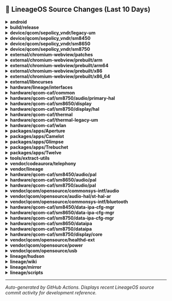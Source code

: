 ## 📜 LineageOS Source Changes (Last 10 Days)

<details>
<summary><b>android</b></summary>

- [e64bf2e](https://github.com/LineageOS/android/commit/e64bf2e) lineage: Remove commented out NXP repos
  
  Author: Michael Bestas  
  Date: Sat Jul 5 17:37:12 2025 +0300

- [2e5a46e](https://github.com/LineageOS/android/commit/2e5a46e) lineage: Track sun repos
  
  Author: Bruno Martins  
  Date: Sat Jul 5 11:28:06 2025 +0100

- [a177be6](https://github.com/LineageOS/android/commit/a177be6) lineage: Move current sthal-ar and thermal to legacy
  
  Author: Bruno Martins  
  Date: Sat Jul 5 12:56:57 2025 +0100


</details>

<details>
<summary><b>build/release</b></summary>

- [80d2b3a](https://github.com/LineageOS/android_build_release/commit/80d2b3a) Bump Security String to 2025-07-01
  
  Author: Michael Bestas  
  Date: Wed Jul 9 14:26:08 2025 +0300


</details>

<details>
<summary><b>device/qcom/sepolicy_vndr/legacy-um</b></summary>

- [2b65a8c](https://github.com/LineageOS/android_device_qcom_sepolicy_vndr/commit/2b65a8c) sepolicy_vndr: lahaina: Label some more wakeup nodes
  
  Author: Michael Bestas  
  Date: Wed Jul 2 07:29:35 2025 +0300

- [fcfeeec](https://github.com/LineageOS/android_device_qcom_sepolicy_vndr/commit/fcfeeec) sepolicy_vndr: kona: Label additional nodes
  
  Author: Nolen Johnson  
  Date: Mon Jun 30 20:40:44 2025 -0400

- [b133fbc](https://github.com/LineageOS/android_device_qcom_sepolicy_vndr/commit/b133fbc) sepolicy_vndr: Fix extcon nodes
  
  Author: Michael Bestas  
  Date: Wed Jul 2 01:24:16 2025 +0300

- [f3dbdc1](https://github.com/LineageOS/android_device_qcom_sepolicy_vndr/commit/f3dbdc1) sepolicy_vndr: Fix wakeup nodes
  
  Author: Michael Bestas  
  Date: Wed Jul 2 01:23:14 2025 +0300


</details>

<details>
<summary><b>device/qcom/sepolicy_vndr/sm8450</b></summary>

- [f8d3dac](https://github.com/LineageOS/android_device_qcom_sepolicy_vndr/commit/f8d3dac) taro: Label additional read_ahead_kb node
  
  Author: Nolen Johnson  
  Date: Mon Jul 7 18:32:17 2025 -0400

- [bbb6a83](https://github.com/LineageOS/android_device_qcom_sepolicy_vndr/commit/bbb6a83) Merge tag &#x27;LA.VENDOR.1.0.r1-27600-WAIPIO.QSSI15.0&#x27; into staging/lineage-22.2_merge-LA.VENDOR.1.0.r1-27600-WAIPIO.QSSI15.0
  
  Author: Michael Bestas  
  Date: Sun Jul 6 08:39:15 2025 +0300


</details>

<details>
<summary><b>device/qcom/sepolicy_vndr/sm8650</b></summary>

- [9484e04](https://github.com/LineageOS/android_device_qcom_sepolicy_vndr/commit/9484e04) Merge tag &#x27;LA.VENDOR.14.3.0.r1-21600-lanai.QSSI15.0&#x27; into staging/lineage-22.2_merge-LA.VENDOR.14.3.0.r1-21600-lanai.QSSI15.0
  
  Author: Michael Bestas  
  Date: Sun Jul 6 08:47:14 2025 +0300


</details>

<details>
<summary><b>device/qcom/sepolicy_vndr/sm8750</b></summary>

- [a424b15](https://github.com/LineageOS/android_device_qcom_sepolicy_vndr/commit/a424b15) qva: Label snxxx AIDL service
  
  Author: Bruno Martins  
  Date: Fri Jun 20 00:08:37 2025 +0100

- [623a938](https://github.com/LineageOS/android_device_qcom_sepolicy_vndr/commit/623a938) sepolicy_vndr: Switch to BOARD_VENDOR_SEPOLICY_DIRS
  
  Author: Aayush Gupta  
  Date: Thu Oct 22 13:02:38 2020 +0530

- [07c0183](https://github.com/LineageOS/android_device_qcom_sepolicy_vndr/commit/07c0183) sepolicy: Update paths for new repository location
  
  Author: Michael Bestas  
  Date: Thu Sep 26 02:16:53 2019 +0300

- [7283ae5](https://github.com/LineageOS/android_device_qcom_sepolicy_vndr/commit/7283ae5) sepolicy_vndr: Remove QCOM guards
  
  Author: Pig  
  Date: Sat Sep 19 09:41:05 2020 +0800

- [a6fce63](https://github.com/LineageOS/android_device_qcom_sepolicy_vndr/commit/a6fce63) Add .gitupstream file
  
  Author: Chirayu Desai  
  Date: Thu Jun 16 15:57:25 2022 +0530


</details>

<details>
<summary><b>external/chromium-webview/patches</b></summary>

- [9cc3432](https://github.com/LineageOS/android_external_chromium-webview_patches/commit/9cc3432) Update Chromium Webview to 138.0.7204.63
  
  Author: Kevin F. Haggerty  
  Date: Sun Jul 6 07:38:28 2025 -0600


</details>

<details>
<summary><b>external/chromium-webview/prebuilt/arm</b></summary>

- [b263912](https://github.com/LineageOS/android_external_chromium-webview_prebuilt_arm/commit/b263912) Update Chromium Webview arm to 138.0.7204.63
  
  Author: Kevin F. Haggerty  
  Date: Mon Jul 7 05:43:26 2025 -0600


</details>

<details>
<summary><b>external/chromium-webview/prebuilt/arm64</b></summary>

- [f6f994f](https://github.com/LineageOS/android_external_chromium-webview_prebuilt_arm64/commit/f6f994f) Update Chromium Webview arm64 to 138.0.7204.63
  
  Author: Kevin F. Haggerty  
  Date: Mon Jul 7 05:43:27 2025 -0600


</details>

<details>
<summary><b>external/chromium-webview/prebuilt/x86</b></summary>

- [fff97d5](https://github.com/LineageOS/android_external_chromium-webview_prebuilt_x86/commit/fff97d5) Update Chromium Webview x86 to 138.0.7204.63
  
  Author: Kevin F. Haggerty  
  Date: Mon Jul 7 05:43:28 2025 -0600


</details>

<details>
<summary><b>external/chromium-webview/prebuilt/x86_64</b></summary>

- [248528f](https://github.com/LineageOS/android_external_chromium-webview_prebuilt_x86_64/commit/248528f) Update Chromium Webview x86_64 to 138.0.7204.63
  
  Author: Kevin F. Haggerty  
  Date: Mon Jul 7 05:43:29 2025 -0600


</details>

<details>
<summary><b>external/libncurses</b></summary>

- [cf8d1a3](https://github.com/LineageOS/android_external_libncurses/commit/cf8d1a3) Partially Reapply &quot;libncurses: Add recovery variant&quot;
  
  Author: Yumi Yukimura  
  Date: Wed Oct 16 17:39:18 2024 +0000


</details>

<details>
<summary><b>hardware/lineage/interfaces</b></summary>

- [421905c](https://github.com/LineageOS/android_hardware_lineage_interfaces/commit/421905c) aidl: light: Scan for backlight devices
  
  Author: Yumi Yukimura  
  Date: Fri May 16 17:55:31 2025 +0800

- [ebdc336](https://github.com/LineageOS/android_hardware_lineage_interfaces/commit/ebdc336) aidl: light: Add LEDs with &quot;:status&quot; suffix
  
  Author: Yumi Yukimura  
  Date: Sat May 17 22:16:13 2025 +0800


</details>

<details>
<summary><b>hardware/qcom-caf/common</b></summary>

- [7f93034](https://github.com/LineageOS/android_hardware_qcom-caf_common/commit/7f93034) common: add support for sun platform
  
  Author: dianlujitao  
  Date: Thu Jan 23 22:48:49 2025 +0800


</details>

<details>
<summary><b>hardware/qcom-caf/sm8750/audio/primary-hal</b></summary>

- [4b2511b](https://github.com/LineageOS/android_hardware_qcom_audio-ar/commit/4b2511b) hal: Add dependency on libarpal_headers
  
  Author: Bruno Martins  
  Date: Thu May 11 15:49:03 2023 +0100

- [a8ede9f](https://github.com/LineageOS/android_hardware_qcom_audio-ar/commit/a8ede9f) adsprpcd: Drop dependency on proprietary headers and fix build errors
  
  Author: LuK1337  
  Date: Fri Oct 9 18:34:38 2020 +0200

- [2d53e97](https://github.com/LineageOS/android_hardware_qcom_audio-ar/commit/2d53e97) hal: remove hardcoded include paths
  
  Author: dianlujitao  
  Date: Mon Mar 24 14:30:04 2025 +0800


</details>

<details>
<summary><b>hardware/qcom-caf/sm8650/display</b></summary>

- [954dc72](https://github.com/LineageOS/android_hardware_qcom_display/commit/954dc72) Revert &quot;display: Add QMCS image generation&quot;
  
  Author: Michael Bestas  
  Date: Sun Jan 5 03:31:32 2025 +0200


</details>

<details>
<summary><b>hardware/qcom-caf/sm8750/display/hal</b></summary>

- [61702e1](https://github.com/LineageOS/android_hardware_qcom_display/commit/61702e1) composer: Specify `v2` explicitly in composer3_defaults
  
  Author: Bruno Martins  
  Date: Sun Jul 6 01:08:41 2025 +0100

- [f921058](https://github.com/LineageOS/android_hardware_qcom_display/commit/f921058) gralloc: Remove libubwcp_headers dependency
  
  Author: Bruno Martins  
  Date: Tue Jul 1 01:50:38 2025 +0100

- [870100b](https://github.com/LineageOS/android_hardware_qcom_display/commit/870100b) display: Remove smmu-proxy and ubwcp headers defaults
  
  Author: chandu078  
  Date: Sat Mar 29 15:17:25 2025 +0530

- [0897535](https://github.com/LineageOS/android_hardware_qcom_display/commit/0897535) vmmem: Add dummy libvmmem shared_lib
  
  Author: Bruno Martins  
  Date: Mon Jun 30 23:20:09 2025 +0100

- [dcc42f1](https://github.com/LineageOS/android_hardware_qcom_display/commit/dcc42f1) vmmem: Make libvmmem_headers available
  
  Author: SGCMarkus  
  Date: Mon Oct 17 21:18:00 2022 +0200

- [63aa818](https://github.com/LineageOS/android_hardware_qcom_display/commit/63aa818) hwfence_client: Disable module
  
  Author: Bruno Martins  
  Date: Mon Jun 30 23:23:00 2025 +0100

- [1d5a3cb](https://github.com/LineageOS/android_hardware_qcom_display/commit/1d5a3cb) display: Remove dependencies of display specific kernel headers
  
  Author: chandu078  
  Date: Sat Mar 4 12:57:37 2023 +0100

- [9b6f6ff](https://github.com/LineageOS/android_hardware_qcom_display/commit/9b6f6ff) composer: Separate rc and xml from service
  
  Author: Michael Bestas  
  Date: Tue Aug 27 04:14:43 2024 +0300

- [0f7761a](https://github.com/LineageOS/android_hardware_qcom_display/commit/0f7761a) composer: Replace writepid with task_profiles command for cgroup migration
  
  Author: Suren Baghdasaryan  
  Date: Thu Jun 17 18:42:44 2021 -0700

- [5a556b1](https://github.com/LineageOS/android_hardware_qcom_display/commit/5a556b1) display: Define init script modules properly.
  
  Author: Alexander Koskovich  
  Date: Sat Nov 20 21:30:41 2021 -0700

- [11a2ed3](https://github.com/LineageOS/android_hardware_qcom_display/commit/11a2ed3) display: Remove CleanSpec.mk
  
  Author: Michael Bestas  
  Date: Sat Apr 5 17:00:36 2025 +0300

- [a66174d](https://github.com/LineageOS/android_hardware_qcom_display/commit/a66174d) Revert &quot;display: Add QMCS image generation&quot;
  
  Author: Michael Bestas  
  Date: Sun Jan 5 03:31:32 2025 +0200

- [1c64346](https://github.com/LineageOS/android_hardware_qcom_display/commit/1c64346) display: Fix conflicting soong_namespace imports
  
  Author: Bruno Martins  
  Date: Thu May 27 22:48:11 2021 +0100


</details>

<details>
<summary><b>hardware/qcom-caf/thermal</b></summary>

- [47fd390](https://github.com/LineageOS/android_hardware_qcom_thermal/commit/47fd390) Merge tag &#x27;LA.VENDOR.15.4.0.r1-18000-pakala.QSSI16.0&#x27; into staging/lineage-22.2_merge-LA.VENDOR.15.4.0.r1-18000-pakala.QSSI16.0
  
  Author: Michael Bestas  
  Date: Sun Jul 6 08:58:29 2025 +0300

- [03bafb8](https://github.com/LineageOS/android_hardware_qcom_thermal/commit/03bafb8) thermal: Guard with soong namespace
  
  Author: Michael Bestas  
  Date: Sat Jul 5 08:12:13 2025 +0300


</details>

<details>
<summary><b>hardware/qcom-caf/thermal-legacy-um</b></summary>

- [04aeca6](https://github.com/LineageOS/android_hardware_qcom_thermal/commit/04aeca6) thermal-hal: Return failure only for uninitialized sensor request
  
  Author: Michael Bestas  
  Date: Sun Jul 6 23:44:50 2025 +0300

- [c1c837d](https://github.com/LineageOS/android_hardware_qcom_thermal/commit/c1c837d) Revert &quot;thermal-hal: Add namespace configuration for google specific path&quot;
  
  Author: Michael Bestas  
  Date: Sat Jul 5 09:31:50 2025 +0300

- [e1d0034](https://github.com/LineageOS/android_hardware_qcom_thermal/commit/e1d0034) Merge tag &#x27;LA.VENDOR.14.3.0.r1-21600-lanai.QSSI15.0&#x27; into staging/lineage-22.2_merge-LA.VENDOR.14.3.0.r1-21600-lanai.QSSI15.0
  
  Author: Michael Bestas  
  Date: Sun Jul 6 08:54:44 2025 +0300

- [9cfce74](https://github.com/LineageOS/android_hardware_qcom_thermal/commit/9cfce74) thermal: Guard with soong namespace
  
  Author: Michael Bestas  
  Date: Sat Jul 5 08:12:13 2025 +0300


</details>

<details>
<summary><b>hardware/qcom-caf/wlan</b></summary>

- [93b212a](https://github.com/LineageOS/android_hardware_qcom_wlan/commit/93b212a) Merge tag &#x27;LA.VENDOR.14.3.0.r1-21600-lanai.QSSI15.0&#x27; into staging/lineage-22.2_merge-LA.VENDOR.14.3.0.r1-21600-lanai.QSSI15.0
  
  Author: Michael Bestas  
  Date: Sun Jul 6 08:46:58 2025 +0300


</details>

<details>
<summary><b>packages/apps/Aperture</b></summary>

- [625df08](https://github.com/LineageOS/android_packages_apps_Aperture/commit/625df08) Aperture: Update gradle-generatebp to 1.25
  
  Author: Luca Stefani  
  Date: Wed Jun 11 15:45:08 2025 +0200

- [9bee4b4](https://github.com/LineageOS/android_packages_apps_Aperture/commit/9bee4b4) Aperture: Update Gradle wrapper and AGP
  
  Author: Luca Stefani  
  Date: Wed Jun 11 16:01:59 2025 +0200


</details>

<details>
<summary><b>packages/apps/Camelot</b></summary>

- [06312c6](https://github.com/LineageOS/android_packages_apps_Camelot/commit/06312c6) Camelot: Update gradle-generatebp to 1.25
  
  Author: Luca Stefani  
  Date: Wed Jun 11 15:45:08 2025 +0200

- [9232e88](https://github.com/LineageOS/android_packages_apps_Camelot/commit/9232e88) Camelot: Update Gradle wrapper and AGP
  
  Author: Luca Stefani  
  Date: Wed Jun 11 16:01:59 2025 +0200


</details>

<details>
<summary><b>packages/apps/Glimpse</b></summary>

- [5116f7f](https://github.com/LineageOS/android_packages_apps_Glimpse/commit/5116f7f) Glimpse: Update gradle-generatebp to 1.25
  
  Author: Luca Stefani  
  Date: Wed Jun 11 15:45:08 2025 +0200

- [caf360c](https://github.com/LineageOS/android_packages_apps_Glimpse/commit/caf360c) Glimpse: Update Gradle wrapper and AGP
  
  Author: Luca Stefani  
  Date: Wed Jun 11 16:01:59 2025 +0200


</details>

<details>
<summary><b>packages/apps/Trebuchet</b></summary>

- [6217ec6a](https://github.com/LineageOS/android_packages_apps_Trebuchet/commit/6217ec6a) Trebuchet: Make taskbar start aligned in all grid sizes
  
  Author: Michael Bestas  
  Date: Wed Jun 25 13:50:26 2025 +0300

- [e2420642](https://github.com/LineageOS/android_packages_apps_Trebuchet/commit/e2420642) Trebuchet: Hide 2x2 grid from foldables
  
  Author: Michael Bestas  
  Date: Wed Jun 25 13:51:14 2025 +0300


</details>

<details>
<summary><b>packages/apps/Twelve</b></summary>

- [db31b2c](https://github.com/LineageOS/android_packages_apps_Twelve/commit/db31b2c) Twelve: Fix contrast issues on chip
  
  Author: Inhishonor  
  Date: Thu Jul 3 09:49:46 2025 -0700

- [b93c6c0](https://github.com/LineageOS/android_packages_apps_Twelve/commit/b93c6c0) Twelve: Remove unused function
  
  Author: Inhishonor  
  Date: Thu Jul 3 09:23:03 2025 -0700

- [10535cc](https://github.com/LineageOS/android_packages_apps_Twelve/commit/10535cc) Twelve: Update gradle-generatebp to 1.25
  
  Author: Luca Stefani  
  Date: Wed Jun 11 15:45:08 2025 +0200

- [94a5072](https://github.com/LineageOS/android_packages_apps_Twelve/commit/94a5072) Twelve: Update Gradle wrapper and AGP
  
  Author: Luca Stefani  
  Date: Wed Jun 11 16:01:59 2025 +0200


</details>

<details>
<summary><b>tools/extract-utils</b></summary>

- [244ac94](https://github.com/LineageOS/android_tools_extract-utils/commit/244ac94) extract_utils: use null work-tree for getting the list of affected files
  
  Author: LuK1337  
  Date: Mon Jul 7 10:48:05 2025 +0200

- [1e37b8b](https://github.com/LineageOS/android_tools_extract-utils/commit/1e37b8b) extract_utils: use `apply` instead of `am`
  
  Author: LuK1337  
  Date: Sun Jul 6 12:25:10 2025 +0200

- [9727c4e](https://github.com/LineageOS/android_tools_extract-utils/commit/9727c4e) extract_utils: avoid passing non existent paths to git add
  
  Author: bengris32  
  Date: Sat Jul 5 16:51:14 2025 +0100

- [ef904a8](https://github.com/LineageOS/android_tools_extract-utils/commit/ef904a8) extract_utils: Consider path prefixes other than `smali/`
  
  Author: bengris32  
  Date: Sat Jul 5 00:05:22 2025 +0100


</details>

<details>
<summary><b>vendor/codeaurora/telephony</b></summary>

- [6a74195](https://github.com/LineageOS/android_vendor_codeaurora_telephony/commit/6a74195) Merge tag &#x27;LA.QSSI.15.0.r1-16200-qssi.0&#x27; into staging/lineage-22.2_merge-LA.QSSI.15.0.r1-16200-qssi.0
  
  Author: Michael Bestas  
  Date: Sun Jul 6 09:00:15 2025 +0300


</details>

<details>
<summary><b>vendor/lineage</b></summary>

- [2806ce8](https://github.com/LineageOS/android_vendor_lineage/commit/2806ce8) vars: Update qcom tags
  
  Author: Michael Bestas  
  Date: Sun Jul 6 08:38:49 2025 +0300

- [51f89fe](https://github.com/LineageOS/android_vendor_lineage/commit/51f89fe) apns-conf: Remove deprecated Cosmote Romania entries
  
  Author: PixelThrived  
  Date: Mon Jul 7 11:05:33 2025 +0300

- [59ff593](https://github.com/LineageOS/android_vendor_lineage/commit/59ff593) merge_dtbs: allow one overlay to depend on multiple others
  
  Author: Cosmin Tanislav  
  Date: Wed Jul 2 23:02:37 2025 +0300

- [290dabd](https://github.com/LineageOS/android_vendor_lineage/commit/290dabd) kernel: Automatically adapt path suffix for GKI modules
  
  Author: dianlujitao  
  Date: Sun Feb 2 19:06:49 2025 +0800

- [e3b4bf2](https://github.com/LineageOS/android_vendor_lineage/commit/e3b4bf2) vars: Add sun tags
  
  Author: Bruno Martins  
  Date: Sat Jul 5 11:01:28 2025 +0100

- [cf6429a](https://github.com/LineageOS/android_vendor_lineage/commit/cf6429a) repopick: Fix showing help when no arguments given the correct way
  
  Author: Julian Veit  
  Date: Sat Jul 5 09:08:02 2025 +0000


</details>

<details>
<summary><b>hardware/qcom-caf/sm8450/audio/pal</b></summary>

- [48a1840](https://github.com/LineageOS/android_vendor_qcom_opensource_arpal-lx/commit/48a1840) Merge tag &#x27;LA.VENDOR.1.0.r1-27600-WAIPIO.QSSI15.0&#x27; into staging/lineage-22.2_merge-LA.VENDOR.1.0.r1-27600-WAIPIO.QSSI15.0
  
  Author: Michael Bestas  
  Date: Sun Jul 6 08:43:58 2025 +0300


</details>

<details>
<summary><b>hardware/qcom-caf/sm8650/audio/pal</b></summary>

- [77d13af](https://github.com/LineageOS/android_vendor_qcom_opensource_arpal-lx/commit/77d13af) Merge tag &#x27;AUDIO.LA.9.0.r1-08600-lanai.0&#x27; into staging/lineage-22.2_merge-AUDIO.LA.9.0.r1-08600-lanai.0
  
  Author: Michael Bestas  
  Date: Sun Jul 6 08:46:13 2025 +0300


</details>

<details>
<summary><b>hardware/qcom-caf/sm8750/audio/pal</b></summary>

- [3b7a0f5](https://github.com/LineageOS/android_vendor_qcom_opensource_arpal-lx/commit/3b7a0f5) pal: Unset LOCAL_USE_VNDK
  
  Author: Bruno Martins  
  Date: Sat Jun 15 23:45:25 2024 +0100

- [b1268c7](https://github.com/LineageOS/android_vendor_qcom_opensource_arpal-lx/commit/b1268c7) libpalclient: Drop unnecessary include
  
  Author: dianlujitao  
  Date: Tue Mar 25 17:45:22 2025 +0800


</details>

<details>
<summary><b>vendor/qcom/opensource/commonsys-intf/audio</b></summary>

- [cce4842](https://github.com/LineageOS/android_vendor_qcom_opensource_audio-commonsys-intf/commit/cce4842) Add .gitupstream file
  
  Author: Chirayu Desai  
  Date: Thu Jun 16 15:57:25 2022 +0530


</details>

<details>
<summary><b>vendor/qcom/opensource/audio-hal/st-hal-ar</b></summary>

- [65e7c6a](https://github.com/LineageOS/android_vendor_qcom_opensource_audio-hal_st-hal-ar/commit/65e7c6a) Disable 32 bit variants of audio libraries for 64 bit audio targets
  
  Author: Arian  
  Date: Mon Aug 12 14:44:42 2024 +0200

- [7bf588a](https://github.com/LineageOS/android_vendor_qcom_opensource_audio-hal_st-hal-ar/commit/7bf588a) st-hal-ar: add TARGET_USES_QCOM_AUDIO_AR guard
  
  Author: SGCMarkus  
  Date: Fri Oct 28 16:17:33 2022 +0200

- [2baad87](https://github.com/LineageOS/android_vendor_qcom_opensource_audio-hal_st-hal-ar/commit/2baad87) st-hal-ar: Add dependency on libarpal_headers
  
  Author: Bruno Martins  
  Date: Thu May 11 15:35:32 2023 +0100

- [1aa6307](https://github.com/LineageOS/android_vendor_qcom_opensource_audio-hal_st-hal-ar/commit/1aa6307) Add .gitupstream file
  
  Author: Chirayu Desai  
  Date: Thu Jun 16 15:57:25 2022 +0530


</details>

<details>
<summary><b>vendor/qcom/opensource/commonsys-intf/bluetooth</b></summary>

- [f585b71](https://github.com/LineageOS/android_vendor_qcom_opensource_bluetooth-commonsys-intf/commit/f585b71) Merge tag &#x27;LA.QSSI.15.0.r1-16200-qssi.0&#x27; into staging/lineage-22.2_merge-LA.QSSI.15.0.r1-16200-qssi.0
  
  Author: Michael Bestas  
  Date: Sun Jul 6 09:00:20 2025 +0300


</details>

<details>
<summary><b>hardware/qcom-caf/sm8450/data-ipa-cfg-mgr</b></summary>

- [da4ff55](https://github.com/LineageOS/android_vendor_qcom_opensource_data-ipa-cfg-mgr/commit/da4ff55) Merge tag &#x27;LA.VENDOR.1.0.r1-27600-WAIPIO.QSSI15.0&#x27; into staging/lineage-22.2_merge-LA.VENDOR.1.0.r1-27600-WAIPIO.QSSI15.0
  
  Author: Michael Bestas  
  Date: Sun Jul 6 08:39:44 2025 +0300


</details>

<details>
<summary><b>hardware/qcom-caf/sm8650/data-ipa-cfg-mgr</b></summary>

- [5544d97](https://github.com/LineageOS/android_vendor_qcom_opensource_data-ipa-cfg-mgr/commit/5544d97) Merge tag &#x27;LA.VENDOR.14.3.0.r1-21600-lanai.QSSI15.0&#x27; into staging/lineage-22.2_merge-LA.VENDOR.14.3.0.r1-21600-lanai.QSSI15.0
  
  Author: Michael Bestas  
  Date: Sun Jul 6 08:46:40 2025 +0300


</details>

<details>
<summary><b>hardware/qcom-caf/sm8750/data-ipa-cfg-mgr</b></summary>

- [c518feb](https://github.com/LineageOS/android_vendor_qcom_opensource_data-ipa-cfg-mgr/commit/c518feb) data-ipa-cfg-mgr: Disable all the debugging
  
  Author: Bruno Martins  
  Date: Thu Jan 11 15:46:12 2018 +0000

- [a3540f3](https://github.com/LineageOS/android_vendor_qcom_opensource_data-ipa-cfg-mgr/commit/a3540f3) ipacm: drop dependency on qti_ipa_kernel_headers
  
  Author: dianlujitao  
  Date: Sat Jan 25 16:35:29 2025 +0800

- [1934aa0](https://github.com/LineageOS/android_vendor_qcom_opensource_data-ipa-cfg-mgr/commit/1934aa0) ipacm: Get rid of `using namespace std;`
  
  Author: Yumi Yukimura  
  Date: Wed Sep 4 13:24:05 2024 +0000

- [dfb5dea](https://github.com/LineageOS/android_vendor_qcom_opensource_data-ipa-cfg-mgr/commit/dfb5dea) data-ipa-cfg-mgr: Import hardware/qcom-caf/sm8750 namespace
  
  Author: Michael Bestas  
  Date: Tue Oct 24 23:28:04 2023 +0300

- [8a990ad](https://github.com/LineageOS/android_vendor_qcom_opensource_data-ipa-cfg-mgr/commit/8a990ad) ipacm: Remove compilation dependency for in_addr_t on bionic
  
  Author: Praveen Kurapati  
  Date: Tue Jul 27 21:41:11 2021 +0530

- [6fb4d5e](https://github.com/LineageOS/android_vendor_qcom_opensource_data-ipa-cfg-mgr/commit/6fb4d5e) ipacm: Address ipacm start failure
  
  Author: dianlujitao  
  Date: Mon Nov 18 10:08:21 2019 +0800

- [b72009b](https://github.com/LineageOS/android_vendor_qcom_opensource_data-ipa-cfg-mgr/commit/b72009b) data-ipa-cfg-mgr: Remove verbose cflag
  
  Author: Luca Stefani  
  Date: Tue Jul 18 18:23:59 2017 +0200

- [9747f00](https://github.com/LineageOS/android_vendor_qcom_opensource_data-ipa-cfg-mgr/commit/9747f00) data-ipa-cfg-mgr: Define soong namespace
  
  Author: razorloves  
  Date: Mon Oct 19 00:34:36 2020 -0500

- [27881de](https://github.com/LineageOS/android_vendor_qcom_opensource_data-ipa-cfg-mgr/commit/27881de) Add .gitupstream file
  
  Author: Chirayu Desai  
  Date: Thu Jun 16 15:57:25 2022 +0530


</details>

<details>
<summary><b>hardware/qcom-caf/sm8650/dataipa</b></summary>

- [4f32f7d](https://github.com/LineageOS/android_vendor_qcom_opensource_dataipa/commit/4f32f7d) Merge tag &#x27;LA.VENDOR.14.3.0.r1-21600-lanai.QSSI15.0&#x27; into staging/lineage-22.2_merge-LA.VENDOR.14.3.0.r1-21600-lanai.QSSI15.0
  
  Author: Michael Bestas  
  Date: Sun Jul 6 08:46:45 2025 +0300


</details>

<details>
<summary><b>hardware/qcom-caf/sm8750/dataipa</b></summary>

- [97ec202](https://github.com/LineageOS/android_vendor_qcom_opensource_dataipa/commit/97ec202) dataipa: Disable all the debugging
  
  Author: Bruno Martins  
  Date: Thu Jan 11 15:46:12 2018 +0000

- [0396c1c](https://github.com/LineageOS/android_vendor_qcom_opensource_dataipa/commit/0396c1c) dataipa: libipanat: Ignore all errors
  
  Author: Bruno Martins  
  Date: Fri May 26 10:14:45 2023 +0100

- [a67fb96](https://github.com/LineageOS/android_vendor_qcom_opensource_dataipa/commit/a67fb96) ipanat: drop dependency on qti_ipa_kernel_headers
  
  Author: dianlujitao  
  Date: Sat Jan 25 16:34:24 2025 +0800

- [d55bf90](https://github.com/LineageOS/android_vendor_qcom_opensource_dataipa/commit/d55bf90) dataipa: Disable kernel modules and tests
  
  Author: Michael Bestas  
  Date: Tue Oct 24 23:41:59 2023 +0300

- [e745a61](https://github.com/LineageOS/android_vendor_qcom_opensource_dataipa/commit/e745a61) Add .gitupstream file
  
  Author: Michael Bestas  
  Date: Tue Oct 24 21:52:17 2023 +0300


</details>

<details>
<summary><b>hardware/qcom-caf/sm8750/display/core</b></summary>

- [199082e](https://github.com/LineageOS/android_vendor_qcom_opensource_display-core/commit/199082e) display-core: Remove smmu-proxy headers defaults
  
  Author: chandu078  
  Date: Sat Mar 29 15:17:25 2025 +0530


</details>

<details>
<summary><b>vendor/qcom/opensource/healthd-ext</b></summary>

- [92e50b7](https://github.com/LineageOS/android_vendor_qcom_opensource_healthd-ext/commit/92e50b7) Merge tag &#x27;LA.VENDOR.14.3.0.r1-21600-lanai.QSSI15.0&#x27; into staging/lineage-22.2_merge-LA.VENDOR.14.3.0.r1-21600-lanai.QSSI15.0
  
  Author: Michael Bestas  
  Date: Sun Jul 6 08:47:11 2025 +0300


</details>

<details>
<summary><b>vendor/qcom/opensource/power</b></summary>

- [2954309](https://github.com/LineageOS/android_vendor_qcom_opensource_power/commit/2954309) Merge tag &#x27;LA.VENDOR.14.3.0.r1-21600-lanai.QSSI15.0&#x27; into staging/lineage-22.2_merge-LA.VENDOR.14.3.0.r1-21600-lanai.QSSI15.0
  
  Author: Michael Bestas  
  Date: Sun Jul 6 08:55:42 2025 +0300

- [95f4c72](https://github.com/LineageOS/android_vendor_qcom_opensource_power/commit/95f4c72) Merge tag &#x27;LA.VENDOR.15.4.0.r1-17900-pakala.0&#x27; of https://git.codelinaro.org/clo/la/platform/vendor/qcom-opensource/power into HEAD
  
  Author: Bruno Martins  
  Date: Fri Jul 4 02:07:13 2025 +0100

- [f757b78](https://github.com/LineageOS/android_vendor_qcom_opensource_power/commit/f757b78) power: Support MODE_EXT and SET_INTERACTIVE_EXT as external modules
  
  Author: Bruno Martins  
  Date: Mon Jun 9 17:57:59 2025 +0100


</details>

<details>
<summary><b>vendor/qcom/opensource/usb</b></summary>

- [0366694](https://github.com/LineageOS/android_vendor_qcom_opensource_usb/commit/0366694) Merge tag &#x27;LA.VENDOR.14.3.0.r1-21600-lanai.QSSI15.0&#x27; into staging/lineage-22.2_merge-LA.VENDOR.14.3.0.r1-21600-lanai.QSSI15.0
  
  Author: Michael Bestas  
  Date: Sun Jul 6 08:56:57 2025 +0300


</details>

<details>
<summary><b>lineage/hudson</b></summary>

- [facb972](https://github.com/LineageOS/hudson/commit/facb972) making miracles happen
  
  Author: Han Sol Jin  
  Date: Fri Jul 11 06:58:29 2025 -0700

- [034ffcd](https://github.com/LineageOS/hudson/commit/034ffcd) One spicy pillow later, we&#x27;re so back
  
  Author: Sebastiano Barezzi  
  Date: Thu Jul 3 04:29:30 2025 +0200


</details>

<details>
<summary><b>lineage/wiki</b></summary>

- [f7ded40](https://github.com/LineageOS/lineage_wiki/commit/f7ded40) Promote gtowifi to 22
  
  Author: Han Sol Jin  
  Date: Fri Jul 11 06:58:06 2025 -0700

- [4a5ada0](https://github.com/LineageOS/lineage_wiki/commit/4a5ada0) wiki: Add peripherals sorting script
  
  Author: LuK1337  
  Date: Fri Jul 4 09:58:38 2025 +0200

- [ebdd875](https://github.com/LineageOS/lineage_wiki/commit/ebdd875) wiki: hudson_sync: Remove unused import
  
  Author: LuK1337  
  Date: Fri Jul 4 09:57:29 2025 +0200

- [967f824](https://github.com/LineageOS/lineage_wiki/commit/967f824) wiki: Sort peripherals according to schema
  
  Author: LuK1337  
  Date: Fri Jul 4 09:57:03 2025 +0200

- [83a6e20](https://github.com/LineageOS/lineage_wiki/commit/83a6e20) wiki: marble: Add 3.5mm jack peripheral
  
  Author: LuK1337  
  Date: Fri Jul 4 09:47:10 2025 +0200

- [3133a82](https://github.com/LineageOS/lineage_wiki/commit/3133a82) wiki: vayu: Change kernel repository
  
  Author: Sebastiano Barezzi  
  Date: Fri Jul 4 01:12:19 2025 +0200

- [bc2a42e](https://github.com/LineageOS/lineage_wiki/commit/bc2a42e) wiki: Resume support for vayu
  
  Author: Sebastiano Barezzi  
  Date: Thu Jul 3 04:26:16 2025 +0200


</details>

<details>
<summary><b>lineage/mirror</b></summary>

- [477c6dd](https://github.com/LineageOS/mirror/commit/477c6dd) Updated to 11-Jul-2025 22:01 UTC
  
  Author: Tim Schumacher  
  Date: Sat Jul 12 00:01:27 2025 +0200

- [a8b9372](https://github.com/LineageOS/mirror/commit/a8b9372) Updated to 07-Jul-2025 10:01 UTC
  
  Author: Tim Schumacher  
  Date: Mon Jul 7 12:01:26 2025 +0200

- [1272486](https://github.com/LineageOS/mirror/commit/1272486) Updated lineage-minimal to 06-Jul-2025 10:01 UTC
  
  Author: Tim Schumacher  
  Date: Sun Jul 6 12:01:43 2025 +0200

- [98bb897](https://github.com/LineageOS/mirror/commit/98bb897) Updated to 05-Jul-2025 22:01 UTC
  
  Author: Tim Schumacher  
  Date: Sun Jul 6 00:01:15 2025 +0200


</details>

<details>
<summary><b>lineage/scripts</b></summary>

- [bc80ce8](https://github.com/LineageOS/scripts/commit/bc80ce8) build-webview: Update default webview to 138.0.7204.63
  
  Author: Kevin F. Haggerty  
  Date: Sun Jul 6 07:15:58 2025 -0600

- [b55311a](https://github.com/LineageOS/scripts/commit/b55311a) add-repo: Support adding remotes
  
  Author: LuK1337  
  Date: Thu Jul 3 15:48:15 2025 +0200


</details>

---

_Auto-generated by GitHub Actions. Displays recent LineageOS source commit activity for development reference._
